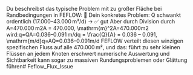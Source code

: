 Du beschreibst das typische Problem mit zu großer Fläche bei Randbedingungen in FEFLOW:
🧠 Dein konkretes Problem:
Q schwankt ordentlich (17.000–43.000 m³/d) → ✅ gut
Aber durch Division durch A=470.000 m2A = 470.000\, \mathrm{m}^2A=470.000m2 wird:q=QA=0.036–0.091 m/dq = \frac{Q}{A} = 0.036 – 0.091\, \mathrm{m/d}q=AQ=0.036–0.091m/d
FEFLOW verteilt diesen winzigen spezifischen Fluss auf alle 470.000 m², und das:
führt zu sehr kleinen Flüssen an jedem Knoten
erschwert numerische Auswertung und Sichtbarkeit
kann sogar zu massiven Rundungsproblemen oder Glättung führen# Feflow_Flux_Issue
